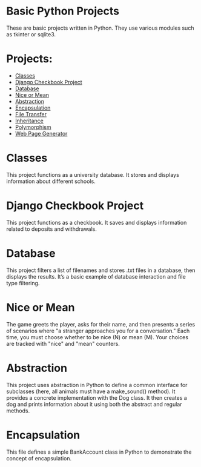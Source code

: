 # Basic Python Projects
These are basic projects written in Python. They use various modules such as tkinter or sqlite3.

# Projects:
* [Classes](https://github.com/bradleysundberg/Basic-Python-Projects/tree/main/Classes)
* [Django Checkbook Project](https://github.com/bradleysundberg/Basic-Python-Projects/tree/main/Django_Checkbook_Project/BlueBirdBanking)
* [Database](https://github.com/bradleysundberg/Basic-Python-Projects/blob/main/Database.py)
* [Nice or Mean](https://github.com/bradleysundberg/Basic-Python-Projects/blob/main/Nice%20or%20Mean.py)
* [Abstraction](https://github.com/bradleysundberg/Basic-Python-Projects/blob/main/abstraction.py)
* [Encapsulation](https://github.com/bradleysundberg/Basic-Python-Projects/blob/main/encapsulation.py)
* [File Transfer](https://github.com/bradleysundberg/Basic-Python-Projects/blob/main/file_transfer4.py)
* [Inheritance](https://github.com/bradleysundberg/Basic-Python-Projects/blob/main/inheritance.py)
* [Polymorphism](https://github.com/bradleysundberg/Basic-Python-Projects/blob/main/polymorphism.py)
* [Web Page Generator](https://github.com/bradleysundberg/Basic-Python-Projects/blob/main/web_page_generator2.py)

# Classes
This project functions as a university database. It stores and displays information about different schools.

# Django Checkbook Project
This project functions as a checkbook. It saves and displays information related to deposits and withdrawals.

# Database
This project filters a list of filenames and stores .txt files in a database, then displays the results. It’s a basic example of database interaction and file type filtering.

# Nice or Mean
The game greets the player, asks for their name, and then presents a series of scenarios where "a stranger approaches you for a conversation." Each time, you must choose whether to be nice (N) or mean (M). Your choices are tracked with "nice" and "mean" counters.

# Abstraction
This project uses abstraction in Python to define a common interface for subclasses (here, all animals must have a make_sound() method). It provides a concrete implementation with the Dog class. It then creates a dog and prints information about it using both the abstract and regular methods.

# Encapsulation
This file defines a simple BankAccount class in Python to demonstrate the concept of encapsulation.
